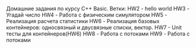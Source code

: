 Домашние задания по курсу С++ Basic.
Ветки:
HW2 - hello world
HW3 - Угадай число
HW4 - Работа с физическим симулятором
HW5 - Реализация расчета статистики
HW6 - Реализация базовых контейнеров: односвязный и двусвязные списки, вектор.
HW7 - Unit тесты для контейнеров(HW6)
HW8 - Работа с потоками
HW9 - Работа с потоками
